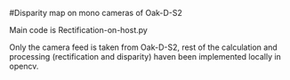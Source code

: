 #Disparity map on mono cameras of Oak-D-S2

Main code is Rectification-on-host.py

Only the camera feed is taken from Oak-D-S2, rest of the calculation and processing (rectification and disparity) haven been implemented locally in opencv. 
